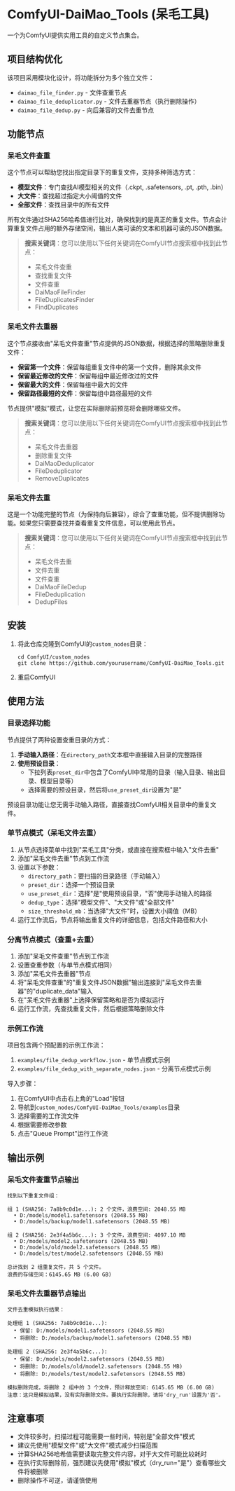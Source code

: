 # ComfyUI-DaiMao_Tools (呆毛工具)

一个为ComfyUI提供实用工具的自定义节点集合。

## 项目结构优化

该项目采用模块化设计，将功能拆分为多个独立文件：

- `daimao_file_finder.py` - 文件查重节点
- `daimao_file_deduplicator.py` - 文件去重器节点（执行删除操作）
- `daimao_file_dedup.py` - 向后兼容的文件去重节点

## 功能节点

### 呆毛文件查重

这个节点可以帮助您找出指定目录下的重复文件，支持多种筛选方式：

- **模型文件**：专门查找AI模型相关的文件（.ckpt, .safetensors, .pt, .pth, .bin）
- **大文件**：查找超过指定大小阈值的文件
- **全部文件**：查找目录中的所有文件

所有文件通过SHA256哈希值进行比对，确保找到的是真正的重复文件。节点会计算重复文件占用的额外存储空间，输出人类可读的文本和机器可读的JSON数据。

> **搜索关键词**：您可以使用以下任何关键词在ComfyUI节点搜索框中找到此节点：
> - 呆毛文件查重
> - 查找重复文件
> - 文件查重
> - DaiMaoFileFinder
> - FileDuplicatesFinder
> - FindDuplicates

### 呆毛文件去重器

这个节点接收由"呆毛文件查重"节点提供的JSON数据，根据选择的策略删除重复文件：

- **保留第一个文件**：保留每组重复文件中的第一个文件，删除其余文件
- **保留最近修改的文件**：保留每组中最近修改过的文件
- **保留最大的文件**：保留每组中最大的文件
- **保留路径最短的文件**：保留每组中路径最短的文件

节点提供"模拟"模式，让您在实际删除前预览将会删除哪些文件。

> **搜索关键词**：您可以使用以下任何关键词在ComfyUI节点搜索框中找到此节点：
> - 呆毛文件去重器
> - 删除重复文件
> - DaiMaoDeduplicator
> - FileDeduplicator
> - RemoveDuplicates

### 呆毛文件去重

这是一个功能完整的节点（为保持向后兼容），综合了查重功能，但不提供删除功能。如果您只需要查找并查看重复文件信息，可以使用此节点。

> **搜索关键词**：您可以使用以下任何关键词在ComfyUI节点搜索框中找到此节点：
> - 呆毛文件去重
> - 文件去重
> - 文件查重
> - DaiMaoFileDedup
> - FileDeduplication
> - DedupFiles

## 安装

1. 将此仓库克隆到ComfyUI的`custom_nodes`目录：
   ```
   cd ComfyUI/custom_nodes
   git clone https://github.com/yourusername/ComfyUI-DaiMao_Tools.git
   ```

2. 重启ComfyUI

## 使用方法

### 目录选择功能

节点提供了两种设置查重目录的方式：

1. **手动输入路径**：在`directory_path`文本框中直接输入目录的完整路径
2. **使用预设目录**：
   - 下拉列表`preset_dir`中包含了ComfyUI中常用的目录（输入目录、输出目录、模型目录等）
   - 选择需要的预设目录，然后将`use_preset_dir`设置为"是"

预设目录功能让您无需手动输入路径，直接查找ComfyUI相关目录中的重复文件。

### 单节点模式（呆毛文件去重）

1. 从节点选择菜单中找到"呆毛工具"分类，或直接在搜索框中输入"文件去重"
2. 添加"呆毛文件去重"节点到工作流
3. 设置以下参数：
   - `directory_path`：要扫描的目录路径（手动输入）
   - `preset_dir`：选择一个预设目录
   - `use_preset_dir`：选择"是"使用预设目录，"否"使用手动输入的路径
   - `dedup_type`：选择"模型文件"、"大文件"或"全部文件"
   - `size_threshold_mb`：当选择"大文件"时，设置大小阈值（MB）
4. 运行工作流后，节点将输出重复文件的详细信息，包括文件路径和大小

### 分离节点模式（查重+去重）

1. 添加"呆毛文件查重"节点到工作流
2. 设置查重参数（与单节点模式相同）
3. 添加"呆毛文件去重器"节点
4. 将"呆毛文件查重"的"重复文件JSON数据"输出连接到"呆毛文件去重器"的"duplicate_data"输入
5. 在"呆毛文件去重器"上选择保留策略和是否为模拟运行
6. 运行工作流，先查找重复文件，然后根据策略删除文件

### 示例工作流

项目包含两个预配置的示例工作流：

1. `examples/file_dedup_workflow.json` - 单节点模式示例
2. `examples/file_dedup_with_separate_nodes.json` - 分离节点模式示例

导入步骤：
1. 在ComfyUI中点击右上角的"Load"按钮
2. 导航到`custom_nodes/ComfyUI-DaiMao_Tools/examples`目录
3. 选择需要的工作流文件
4. 根据需要修改参数
5. 点击"Queue Prompt"运行工作流

## 输出示例

### 呆毛文件查重节点输出

```
找到以下重复文件组：

组 1 (SHA256: 7a8b9c0d1e...): 2 个文件，浪费空间: 2048.55 MB
  • D:/models/model1.safetensors (2048.55 MB)
  • D:/models/backup/model1.safetensors (2048.55 MB)

组 2 (SHA256: 2e3f4a5b6c...): 3 个文件，浪费空间: 4097.10 MB
  • D:/models/model2.safetensors (2048.55 MB)
  • D:/models/old/model2.safetensors (2048.55 MB)
  • D:/models/test/model2.safetensors (2048.55 MB)

总计找到 2 组重复文件，共 5 个文件。
浪费的存储空间：6145.65 MB (6.00 GB)
```

### 呆毛文件去重器节点输出

```
文件去重模拟执行结果：

处理组 1 (SHA256: 7a8b9c0d1e...):
  • 保留: D:/models/model1.safetensors (2048.55 MB)
  • 将删除: D:/models/backup/model1.safetensors (2048.55 MB)

处理组 2 (SHA256: 2e3f4a5b6c...):
  • 保留: D:/models/model2.safetensors (2048.55 MB)
  • 将删除: D:/models/old/model2.safetensors (2048.55 MB)
  • 将删除: D:/models/test/model2.safetensors (2048.55 MB)

模拟删除完成，将删除 2 组中的 3 个文件，预计释放空间: 6145.65 MB (6.00 GB)
注意：这只是模拟结果，没有实际删除文件。要执行实际删除，请将'dry_run'设置为'否'。
```

## 注意事项

- 文件较多时，扫描过程可能需要一些时间，特别是"全部文件"模式
- 建议先使用"模型文件"或"大文件"模式减少扫描范围
- 计算SHA256哈希值需要读取完整文件内容，对于大文件可能比较耗时
- 在执行实际删除前，强烈建议先使用"模拟"模式（dry_run="是"）查看哪些文件将被删除
- 删除操作不可逆，请谨慎使用 